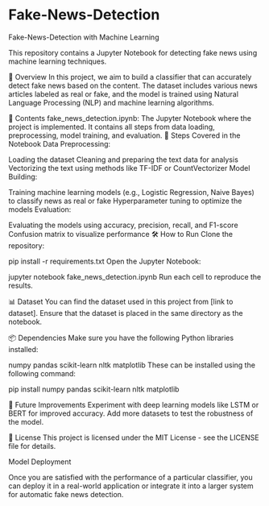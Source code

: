 # Fake-News-Detection
Fake-News-Detection with Machine Learning

This repository contains a Jupyter Notebook for detecting fake news using machine learning techniques.

📄 Overview
In this project, we aim to build a classifier that can accurately detect fake news based on the content. The dataset includes various news articles labeled as real or fake, and the model is trained using Natural Language Processing (NLP) and machine learning algorithms.

📂 Contents
fake_news_detection.ipynb: The Jupyter Notebook where the project is implemented. It contains all steps from data loading, preprocessing, model training, and evaluation.
🚀 Steps Covered in the Notebook
Data Preprocessing:

Loading the dataset
Cleaning and preparing the text data for analysis
Vectorizing the text using methods like TF-IDF or CountVectorizer
Model Building:

Training machine learning models (e.g., Logistic Regression, Naive Bayes) to classify news as real or fake
Hyperparameter tuning to optimize the models
Evaluation:

Evaluating the models using accuracy, precision, recall, and F1-score
Confusion matrix to visualize performance
🛠 How to Run
Clone the repository:

pip install -r requirements.txt
Open the Jupyter Notebook:

jupyter notebook fake_news_detection.ipynb
Run each cell to reproduce the results.

📊 Dataset
You can find the dataset used in this project from [link to dataset]. Ensure that the dataset is placed in the same directory as the notebook.

📦 Dependencies
Make sure you have the following Python libraries installed:

numpy
pandas
scikit-learn
nltk
matplotlib
These can be installed using the following command:

pip install numpy pandas scikit-learn nltk matplotlib

🔮 Future Improvements
Experiment with deep learning models like LSTM or BERT for improved accuracy.
Add more datasets to test the robustness of the model.

📜 License
This project is licensed under the MIT License - see the LICENSE file for details.

Model Deployment

Once you are satisfied with the performance of a particular classifier, you can deploy it in a real-world application or integrate it into a larger system for automatic fake news detection.


